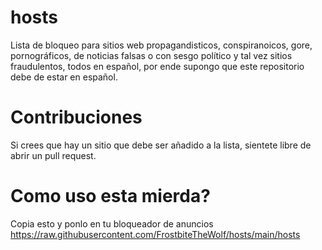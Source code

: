 # hosts
Lista de bloqueo para sitios web propagandisticos, conspiranoicos, gore, pornográficos, de noticias falsas o con sesgo político y tal vez sitios fraudulentos, todos en español, por ende supongo que este repositorio debe de estar en español.
# Contribuciones
Si crees que hay un sitio que debe ser añadido a la lista, sientete libre de abrir un pull request.
# Como uso esta mierda?
Copia esto y ponlo en tu bloqueador de anuncios https://raw.githubusercontent.com/FrostbiteTheWolf/hosts/main/hosts
